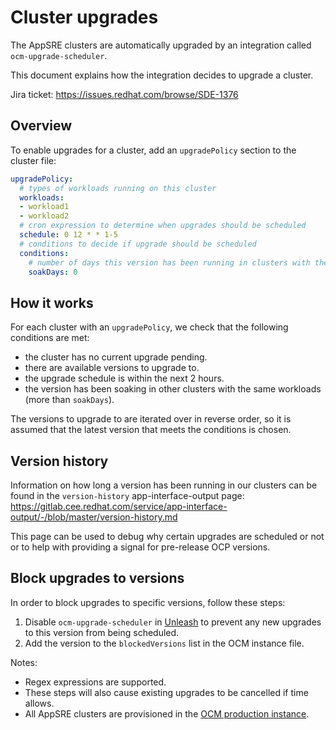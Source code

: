 # Cluster upgrades

The AppSRE clusters are automatically upgraded by an integration called `ocm-upgrade-scheduler`.

This document explains how the integration decides to upgrade a cluster.

Jira ticket: https://issues.redhat.com/browse/SDE-1376

## Overview

To enable upgrades for a cluster, add an `upgradePolicy` section to the cluster file:
```yaml
upgradePolicy:
  # types of workloads running on this cluster
  workloads:
  - workload1
  - workload2
  # cron expression to determine when upgrades should be scheduled
  schedule: 0 12 * * 1-5
  # conditions to decide if upgrade should be scheduled
  conditions:
    # number of days this version has been running in clusters with the same workloads
    soakDays: 0
```

## How it works

For each cluster with an `upgradePolicy`, we check that the following conditions are met:
- the cluster has no current upgrade pending.
- there are available versions to upgrade to.
- the upgrade schedule is within the next 2 hours.
- the version has been soaking in other clusters with the same workloads (more than `soakDays`).

The versions to upgrade to are iterated over in reverse order, so it is assumed that the latest version that meets the conditions is chosen.

## Version history

Information on how long a version has been running in our clusters can be found in the `version-history` app-interface-output page: https://gitlab.cee.redhat.com/service/app-interface-output/-/blob/master/version-history.md

This page can be used to debug why certain upgrades are scheduled or not or to help with providing a signal for pre-release OCP versions.

## Block upgrades to versions

In order to block upgrades to specific versions, follow these steps:

1. Disable `ocm-upgrade-scheduler` in [Unleash](https://app-interface.unleash.devshift.net) to prevent any new upgrades to this version from being scheduled.
1. Add the version to the `blockedVersions` list in the OCM instance file.

Notes:

- Regex expressions are supported.
- These steps will also cause existing upgrades to be cancelled if time allows.
- All AppSRE clusters are provisioned in the [OCM production instance](https://gitlab.cee.redhat.com/service/app-interface/-/blob/2860db033ff2cc88aadf6b655d8ced7ac66746d3/data/dependencies/ocm/production.yml#L18).
